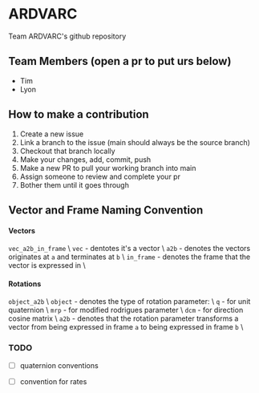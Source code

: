 # ARDVARC
Team ARDVARC's github repository

## Team Members (open a pr to put urs below)
* Tim
* Lyon


## How to make a contribution
1. Create a new issue
2. Link a branch to the issue (main should always be the source branch)
3. Checkout that branch locally
4. Make your changes, add, commit, push
5. Make a new PR to pull your working branch into main
6. Assign someone to review and complete your pr
7. Bother them until it goes through

## Vector and Frame Naming Convention
#### Vectors
`vec_a2b_in_frame` \ 
`vec` - dentotes it's a vector \ 
`a2b` - denotes the vectors originates at `a` and terminates at `b` \ 
`in_frame` - denotes the frame that the vector is expressed in \ 

#### Rotations
`object_a2b` \ 
`object` - denotes the type of rotation parameter: \ 
    `q` - for unit quaternion \ 
    `mrp` - for modified rodrigues parameter \ 
    `dcm` - for direction cosine matrix \ 
`a2b` - denotes that the rotation parameter transforms a vector from being expressed in frame `a` to being expressed in frame `b` \ 

### TODO
- [ ] quaternion conventions
- [ ] convention for rates

